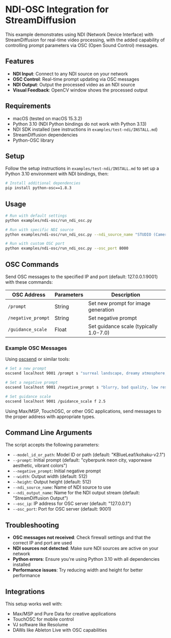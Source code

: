 # NDI-OSC Integration for StreamDiffusion

This example demonstrates using NDI (Network Device Interface) with StreamDiffusion for real-time video processing, with the added capability of controlling prompt parameters via OSC (Open Sound Control) messages.

## Features

- **NDI Input**: Connect to any NDI source on your network
- **OSC Control**: Real-time prompt updating via OSC messages
- **NDI Output**: Output the processed video as an NDI source
- **Visual Feedback**: OpenCV window shows the processed output

## Requirements

- macOS (tested on macOS 15.3.2)
- Python 3.10 (NDI Python bindings do not work with Python 3.13)
- NDI SDK installed (see instructions in `examples/test-ndi/INSTALL.md`)
- StreamDiffusion dependencies
- Python-OSC library

## Setup

Follow the setup instructions in `examples/test-ndi/INSTALL.md` to set up a Python 3.10 environment with NDI bindings, then:

```bash
# Install additional dependencies
pip install python-osc==1.8.3
```

## Usage

```bash
# Run with default settings
python examples/ndi-osc/run_ndi_osc.py

# Run with specific NDI source
python examples/ndi-osc/run_ndi_osc.py --ndi_source_name "STUDIO (Camera)"

# Run with custom OSC port
python examples/ndi-osc/run_ndi_osc.py --osc_port 8000
```

## OSC Commands

Send OSC messages to the specified IP and port (default: 127.0.0.1:9001) with these commands:

| OSC Address | Parameters | Description |
|-------------|------------|-------------|
| `/prompt` | String | Set new prompt for image generation |
| `/negative_prompt` | String | Set negative prompt |
| `/guidance_scale` | Float | Set guidance scale (typically 1.0-7.0) |

### Example OSC Messages

Using [oscsend](https://github.com/yoggy/sendosc) or similar tools:

```bash
# Set a new prompt
oscsend localhost 9001 /prompt s "surreal landscape, dreamy atmosphere, Magritte style"

# Set a negative prompt
oscsend localhost 9001 /negative_prompt s "blurry, bad quality, low resolution"

# Set guidance scale
oscsend localhost 9001 /guidance_scale f 2.5
```

Using Max/MSP, TouchOSC, or other OSC applications, send messages to the proper address with appropriate types.

## Command Line Arguments

The script accepts the following parameters:

- `--model_id_or_path`: Model ID or path (default: "KBlueLeaf/kohaku-v2.1")
- `--prompt`: Initial prompt (default: "cyberpunk neon city, vaporwave aesthetic, vibrant colors")
- `--negative_prompt`: Initial negative prompt
- `--width`: Output width (default: 512)
- `--height`: Output height (default: 512)
- `--ndi_source_name`: Name of NDI source to use
- `--ndi_output_name`: Name for the NDI output stream (default: "StreamDiffusion Output")
- `--osc_ip`: IP address for OSC server (default: "127.0.0.1")
- `--osc_port`: Port for OSC server (default: 9001)

## Troubleshooting

- **OSC messages not received**: Check firewall settings and that the correct IP and port are used
- **NDI sources not detected**: Make sure NDI sources are active on your network
- **Python errors**: Ensure you're using Python 3.10 with all dependencies installed
- **Performance issues**: Try reducing width and height for better performance

## Integrations

This setup works well with:
- Max/MSP and Pure Data for creative applications
- TouchOSC for mobile control
- VJ software like Resolume 
- DAWs like Ableton Live with OSC capabilities